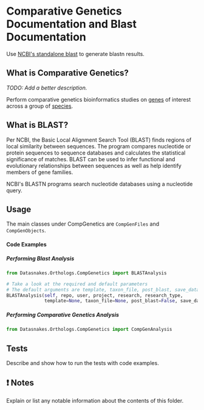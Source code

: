 Comparative Genetics Documentation and Blast Documentation
=====================
Use [NCBI's standalone blast](https://blast.ncbi.nlm.nih.gov/Blast.cgi?PAGE_TYPE=BlastDocs&DOC_TYPE=Download) 
to generate blastn results.

What is Comparative Genetics?
-----------------------------
_TODO: Add a better description._

Perform comparative genetics bioinformatics studies on [genes](http://www.guidetopharmacology.org/targets.jsp)
of interest across a group of [species](ftp://ftp.ncbi.nlm.nih.gov/genomes/refseq/multiprocessing/).

What is BLAST?
----------------
Per NCBI, the Basic Local Alignment Search Tool (BLAST) finds regions of local 
similarity between sequences. The program compares nucleotide or protein 
sequences to sequence databases and calculates the statistical significance of 
matches. BLAST can be used to infer functional and evolutionary relationships 
between sequences as well as help identify members of gene families. 

NCBI's BLASTN programs search nucleotide databases using a nucleotide query.

Usage
-----

The main classes under CompGenetics are `CompGenFiles` and `CompGenObjects`.

#### Code Examples

##### Performing Blast Analysis

``` python
from Datasnakes.Orthologs.CompGenetics import BLASTAnalysis

# Take a look at the required and default parameters
# The default arguments are template, taxon_file, post_blast, save_data
BLASTAnalysis(self, repo, user, project, research, research_type,
              template=None, taxon_file=None, post_blast=False, save_data=True)
```
##### Performing Comparative Genetics Analysis

``` python
from Datasnakes.Orthologs.CompGenetics import CompGenAnalysis

```
Tests
-----

Describe and show how to run the tests with code examples.

:exclamation: Notes
-------------------

Explain or list any notable information about the contents of this folder.
